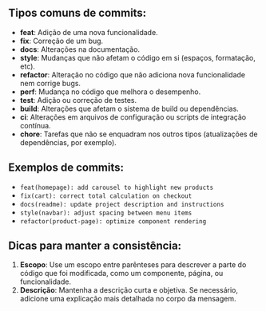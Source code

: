 ## Tipos comuns de commits:

- **feat**: Adição de uma nova funcionalidade.
- **fix**: Correção de um bug.
- **docs**: Alterações na documentação.
- **style**: Mudanças que não afetam o código em si (espaços, formatação, etc).
- **refactor**: Alteração no código que não adiciona nova funcionalidade nem corrige bugs.
- **perf**: Mudança no código que melhora o desempenho.
- **test**: Adição ou correção de testes.
- **build**: Alterações que afetam o sistema de build ou dependências.
- **ci**: Alterações em arquivos de configuração ou scripts de integração contínua.
- **chore**: Tarefas que não se enquadram nos outros tipos (atualizações de dependências, por exemplo).

## Exemplos de commits:

- `feat(homepage): add carousel to highlight new products`
- `fix(cart): correct total calculation on checkout`
- `docs(readme): update project description and instructions`
- `style(navbar): adjust spacing between menu items`
- `refactor(product-page): optimize component rendering`

## Dicas para manter a consistência:

1. **Escopo**: Use um escopo entre parênteses para descrever a parte do código que foi modificada, como um componente, página, ou funcionalidade.
2. **Descrição**: Mantenha a descrição curta e objetiva. Se necessário, adicione uma explicação mais detalhada no corpo da mensagem.
